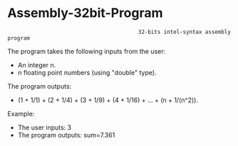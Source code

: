 # Assembly-32bit-Program
                                             32-bits intel-syntax assembly program  
The program takes the following inputs from the user:  
* An integer n.  
* n floating point numbers (using "double" type).

The program outputs:  
* (1 + 1/1) + (2 + 1/4) + (3 + 1/9) + (4 + 1/16) + ... + (n + 1/(n^2)).  

Example:  
* The user inputs: 3  
* The program outputs: sum=7.361  
